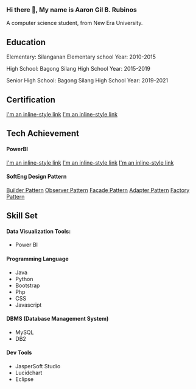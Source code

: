 ### Hi there 👋, My name is Aaron Gil B. Rubinos
A computer science student, from New Era University.

## Education

Elementary:
Silanganan Elementary school
Year: 2010-2015

High School:
Bagong Silang High School
Year: 2015-2019

Senior High School:
Bagong Silang High School
Year: 2019-2021

## Certification
[I'm an inline-style link](https://www.google.com)
[I'm an inline-style link](https://www.google.com)

## Tech Achievement
#### PowerBI
[I'm an inline-style link](https://www.google.com)
[I'm an inline-style link](https://www.google.com)
[I'm an inline-style link](https://www.google.com)

#### SoftEng Design Pattern
[Builder Pattern](https://github.com/AaronRubinos/Builder-Pattern.git)
[Observer Pattern](https://github.com/AaronRubinos/ObserverPattern.git)
[Facade Pattern](https://github.com/AaronRubinos/Facade-Pattern.git)
[Adapter Pattern](https://github.com/AaronRubinos/Adapter-Pattern.git)
[Factory Pattern](https://github.com/AaronRubinos/factoryPattern.git)

## Skill Set
#### Data Visualization Tools:
  * Power BI

#### Programming Language
  * Java
  * Python
  * Bootstrap
  * Php
  * CSS
  * Javascript

#### DBMS (Database Management System)
  * MySQL
  * DB2

#### Dev Tools 
  * JasperSoft Studio
  * Lucidchart
  * Eclipse
<!--
**AaronRubinos/AaronRubinos** is a ✨ _special_ ✨ repository because its `README.md` (this file) appears on your GitHub profile.

Here are some ideas to get you started:

- 🔭 I’m currently working on ...
- 🌱 I’m currently learning ...
- 👯 I’m looking to collaborate on ...
- 🤔 I’m looking for help with ...
- 💬 Ask me about ...
- 📫 How to reach me: ...
- 😄 Pronouns: ...
- ⚡ Fun fact: ...
-->

